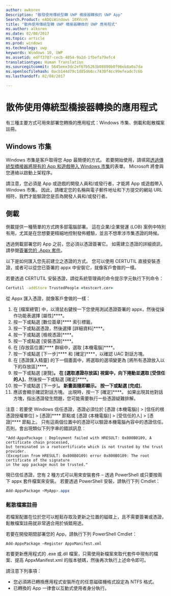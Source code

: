 ```yaml
---
author: awkoren
Description: "散發使用傳統型轉 UWP 橋接器轉換的 UWP App"
Search.Product: eADQiWindows 10XVcnh
title: "散佈使用傳統型轉 UWP 橋接器轉換的 UWP 應用程式"
ms.author: alkoren
ms.date: 02/08/2017
ms.topic: article
ms.prod: windows
ms.technology: uwp
keywords: Windows 10, UWP
ms.assetid: edff3787-cecb-4054-9a2d-1fbefa79efc4
translationtype: Human Translation
ms.sourcegitcommit: 5645eee3dc2ef67b5263b08800b0f96eb8a0a7da
ms.openlocfilehash: 0acb144d79c1d05d68cc7430f4cc99efeadc7c6b
ms.lasthandoff: 02/08/2017

---
```


# <a name="distribute-apps-converted-with-the-desktop-bridge"></a>散佈使用傳統型橋接器轉換的應用程式

有三種主要方式可用來部署您轉換的應用程式：Windows 市集、側載和鬆散檔案註冊。  

## <a name="windows-store"></a>Windows 市集

Windows 市集是客戶取得您 App 最簡便的方式。 若要開始使用，請填寫[透過傳統型橋接器將現有的 App 和遊戲帶入 Windows 市集](https://developer.microsoft.com/windows/projects/campaigns/desktop-bridge)的表單。 Microsoft 將會與您連絡以啟動上架程序。 

請注意，您必須是 App 或遊戲的開發人員和/或發行者，才能將 App 或遊戲帶入 Windows 市集。 因此，請確定您的名稱與電子郵件地址和下方提交的網站 URL 相符，我們才能驗證您是否為開發人員和/或發行者。

## <a name="sideloading"></a>側載

側載提供一種簡單的方式跨多部電腦部署。 這在企業/企業營運 (LOB) 案例中特別有用，尤其是在您想要更精細地控制發佈體驗，並且不想牽涉市集憑證的時候。

透過側載部署您的 App 之前，您必須以憑證簽署它。 如需建立憑證的詳細資訊，請參閱[簽署您的 .Appx 套件](https://msdn.microsoft.com/windows/uwp/porting/desktop-to-uwp-run-desktop-app-converter#deploy-your-converted-appx)。 

以下是如何匯入您先前建立之憑證的方式。 您可以使用 CERTUTIL 直接安裝憑證，或者可以從您已簽署的 appx 中安裝它，就像客戶會做的一樣。 

若要透過 CERTUTIL 安裝憑證，請從系統管理員的命令提示字元執行下列命令：

```cmd
Certutil -addStore TrustedPeople <testcert.cer>
```

從 Appx 匯入憑證，就像客戶會做的一樣：

1.    在 [檔案總管] 中，以滑鼠右鍵按一下您使用測試憑證簽署的 appx，然後從操作功能表選擇 [屬性]****。
2.    按一下或點選 [數位簽章]**** 索引標籤。
3.    按一下或點選憑證，然後選擇 [詳細資料]****。
4.    按一下或點選 [檢視憑證]****。
5.    按一下或點選 [安裝憑證]****。
6.    在 [存放區位置]**** 群組中，選取 [本機電腦]****。
7.    按一下或點選 [下一步]**** 和 [確定]****，以確認 UAC 對話方塊。
8.    在 [憑證匯入精靈] 的下一個畫面中，將選取的選項變更為 [將所有憑證放入以下的存放區]****。
9.    按一下或點選 [瀏覽]****。 在 [選取憑證存放區] 視窗中，向下捲動並選取 [受信任的人]****，然後按一下或點選 [確定]****。
10.    按一下或點選 [下一步]****。 新畫面隨即顯示。 按一下或點選 [完成]****。
11.    應該會顯示確認對話方塊。 出現時，按一下 [確定]****。 如果出現其他對話方塊，指出憑證發生問題，您可能需要執行一些憑證疑難排解。

注意：若要使 Windows 信任憑證，憑證必須位於 [憑證 (本機電腦)] &gt; [信任的根憑證授權單位] &gt; [憑證]**** 節點或 [憑證 (本機電腦)] &gt; [受信任的人] &gt; [憑證]**** 節點上。 只有這兩個位置中的憑證可以驗證本機電腦內容中的憑證信任。 否則，會出現類似下列字串的錯誤訊息︰

```CMD
"Add-AppxPackage : Deployment failed with HRESULT: 0x800B0109, A certificate chain processed,
but terminated in a rootcertificate which is not trusted by the trust provider.
(Exception from HRESULT: 0x800B0109) error 0x800B0109: The root certificate of the signature
in the app package must be trusted."
```

現已信任憑證，您有 2 種方式可以用來安裝套件 – 透過 PowerShell 或只要按兩下 appx 套件檔案來安裝。  若要透過 PowerShell 安裝，請執行下列 Cmdlet：

```powershell
Add-AppxPackage <MyApp>.appx
```

### <a name="loose-file-registration"></a>鬆散檔案註冊

若檔案配置在位於您可以輕鬆存取及更新之位置的磁碟上，且不需要簽署或憑證，鬆散檔案註冊就非常適合用於偵錯用途。  

若要在開發期間部署您的 App，請執行下列 PowerShell Cmdlet： 

```Add-AppxPackage –Register AppxManifest.xml```

若要更新應用程式的 .exe 或.dll 檔案，只需使用新檔案來取代套件中現有的檔案、提高 AppxManifest.xml 的版本號碼，然後再次執行上述命令即可。

請注意下列事項： 

* 您必須將已轉換應用程式安裝所在的任意磁碟機格式設定為 NTFS 格式。
* 已轉換的 App 一律會以互動式使用者身分執行。
